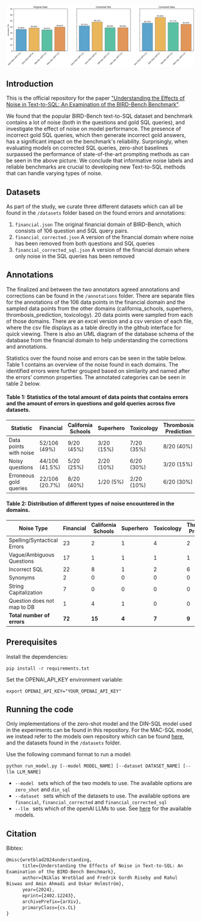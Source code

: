 ![](figures/model_results.png?raw=true)

## Introduction

This is the official repository for the paper ["Understanding the Effects of Noise in Text-to-SQL: An Examination of the BIRD-Bench Benchmark"](https://arxiv.org/abs/2402.12243).

We found that the popular BIRD-Bench text-to-SQL dataset and benchmark contains a lot of noise (both in the questions and gold SQL queries), and investigate the effect of noise on model performance. The presence of incorrect gold SQL queries, which then generate incorrect gold answers, has a significant impact on the benchmark's reliability. Surprisingly, when evaluating models on corrected SQL queries, zero-shot baselines surpassed the performance of state-of-the-art prompting methods as can be seen in the above picture. We conclude that informative noise labels and reliable benchmarks are crucial to developing new Text-to-SQL methods that can handle varying types of noise.

## Datasets

As part of the study, we curate three different datasets which can all be found in the `/datasets` folder based on the found errors and annotations: 

1. `financial.json` The original financial domain of BIRD-Bench, which consists of 106 question and SQL query pairs. 
2. `financial_corrected.json` A version of the financial domain where noise has been removed from both questions and SQL queries
3. `financial_corrected_sql.json` A version of the financial domain where only noise in the SQL queries has been removed

## Annotations

The finalized and between the two annotators agreed annotations and corrections can be found in the `/annotations` folder. There are separate files for the annotations of the 106 data points in the financial domain and the sampled data points from the other domains (california_schools, superhero, thrombosis_prediction, toxicology). 20 data points were sampled from each of those domains. There are an excel version and a csv version of each file, where the csv file displays as a table directly in the github interface for quick viewing. There is also an UML diagram of the database schema of the database from the financial domain to help understanding the corrections and annotations. 

Statistics over the found noise and errors can be seen in the table below. Table 1 contains an overview of the noise found in each domains. The identified errors were further grouped based on similarity and named after the errors’ common properties. The annotated categories can be seen in table 2 below.

#### Table 1: Statistics of the total amount of data points that contains errors and the amount of errors in questions and gold queries across five datasets.

| **Statistic** | **Financial** | **California Schools** | **Superhero** | **Toxicology** | **Thrombosis Prediction** |
|---------------|---------------|------------------------|---------------|----------------|---------------------------|
| Data points with noise | 52/106 (49%) | 9/20 (45%) | 3/20 (15%) | 7/20 (35%) | 8/20 (40%) |
| Noisy questions | 44/106 (41.5%) | 5/20 (25%) | 2/20 (10%) | 6/20 (30%) | 3/20 (15%) |
| Erroneous gold queries | 22/106 (20.7%) | 8/20 (40%) | 1/20 (5%) | 2/20 (10%) | 6/20 (30%) |


#### Table 2: Distribution of different types of noise encountered in the domains.

| **Noise Type** | **Financial** | **California Schools** | **Superhero** | **Toxicology** | **Thrombosis Prediction** |
|----------------|---------------|------------------------|---------------|----------------|---------------------------|
| Spelling/Syntactical Errors | 23 | 2 | 1 | 4 | 2 |
| Vague/Ambiguous Questions | 17 | 1 | 1 | 1 | 1 |
| Incorrect SQL | 22 | 8 | 1 | 2 | 6 |
| Synonyms | 2 | 0 | 0 | 0 | 0 |
| String Capitalization | 7 | 0 | 0 | 0 | 0 |
| Question does not map to DB | 1 | 4 | 1 | 0 | 0 |
| **Total number of errors** | **72** | **15** | **4** | **7** | **9** |



## Prerequisites

Install the dependencies: 

```
pip install -r requirements.txt
```

Set the OPENAI_API_KEY environment variable: 

```
export OPENAI_API_KEY="YOUR_OPENAI_API_KEY"
```


## Running the code

Only implementations of the zero-shot model and the DIN-SQL model used in the experiments can be found in this repository. For the MAC-SQL model, we instead refer to the models own repository which can be found [here](https://github.com/wbbeyourself/MAC-SQL), and the datasets found in the `/datasets` folder.

Use the following command format to run a model:

```
python run_model.py [--model MODEL_NAME] [--dataset DATASET_NAME] [--llm LLM_NAME]
```

- `--model ` sets which of the two models to use. The available options are `zero_shot` and `din_sql`
- `--dataset ` sets which of the datasets to use. The available options are `financial`, `financial_corrected` and `financial_corrected_sql`
- `--llm ` sets which of the openAI LLMs to use. See [here](https://platform.openai.com/docs/models/overview) for the available models. 


## Citation

Bibtex:
```
@misc{wretblad2024understanding,
      title={Understanding the Effects of Noise in Text-to-SQL: An Examination of the BIRD-Bench Benchmark}, 
      author={Niklas Wretblad and Fredrik Gordh Riseby and Rahul Biswas and Amin Ahmadi and Oskar Holmström},
      year={2024},
      eprint={2402.12243},
      archivePrefix={arXiv},
      primaryClass={cs.CL}
}
```
